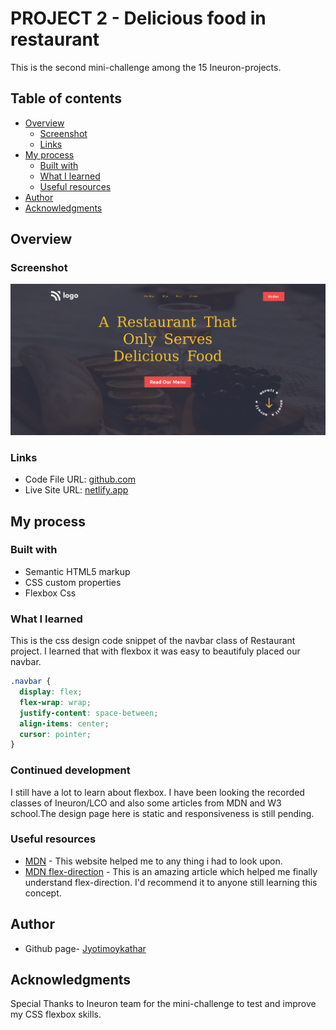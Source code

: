# PROJECT 2 - Delicious food in restaurant

This is the second mini-challenge among the 15 Ineuron-projects.

## Table of contents

- [Overview](#overview)
  - [Screenshot](#screenshot)
  - [Links](#links)
- [My process](#my-process)
  - [Built with](#built-with)
  - [What I learned](#continues-development)
  - [Useful resources](#useful-resources)
- [Author](#author)
- [Acknowledgments](#acknowledgments)

## Overview

### Screenshot

![](assets/screenshot.png)

### Links

- Code File URL: [github.com](https://github.com/Jyotimoykathar/)
- Live Site URL: [netlify.app](https://)

## My process

### Built with

- Semantic HTML5 markup
- CSS custom properties
- Flexbox Css

### What I learned

This is the css design code snippet of the navbar class of Restaurant project. I learned that with flexbox it was easy to beautifuly placed our navbar.

```css
.navbar {
  display: flex;
  flex-wrap: wrap;
  justify-content: space-between;
  align-items: center;
  cursor: pointer;
}
```

### Continued development

I still have a lot to learn about flexbox. I have been looking the recorded classes of Ineuron/LCO and also some articles from MDN and W3 school.The design page here is static and responsiveness is still pending.

### Useful resources

- [MDN](https://developer.mozilla.org/en-US/) - This website helped me to any thing i had to look upon.
- [MDN flex-direction](https://developer.mozilla.org/en-US/docs/Web/CSS/flex-direction) - This is an amazing article which helped me finally understand flex-direction. I'd recommend it to anyone still learning this concept.

## Author

- Github page- [Jyotimoykathar](https://github.com/Jyotimoykathar/)

## Acknowledgments

Special Thanks to Ineuron team for the mini-challenge to test and improve my CSS flexbox skills.

